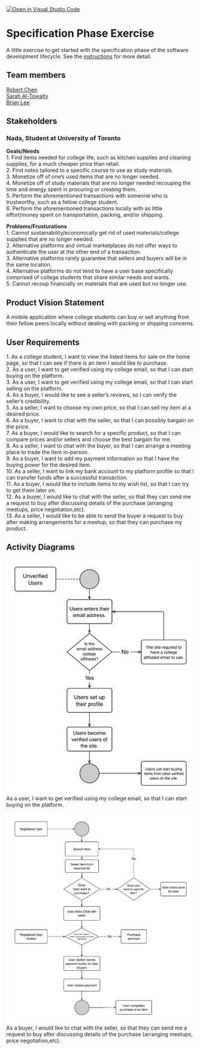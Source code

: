 [![Open in Visual Studio Code](https://classroom.github.com/assets/open-in-vscode-c66648af7eb3fe8bc4f294546bfd86ef473780cde1dea487d3c4ff354943c9ae.svg)](https://classroom.github.com/online_ide?assignment_repo_id=8553919&assignment_repo_type=AssignmentRepo)
# Specification Phase Exercise

A little exercise to get started with the specification phase of the software development lifecycle. See the [instructions](instructions.md) for more detail.

## Team members

[Robert Chen](https://github.com/RobertChenYF)\
[Sarah Al-Towaity](https://github.com/sarah-altowaity1)\
[Brian Lee](https://github.com/shl622)

## Stakeholders

### Nada, Student at University of Toronto
**Goals/Needs**\
<span>1. </span> Find items needed for college life, such as kitchen supplies and cleaning supplies, for a much cheaper price than retail. <br/>
<span>2. </span> Find notes tailored to a specific course to use as study materials. <br/>
<span>3. </span> Monetize off of one’s used items that are no longer needed. <br/>
<span>4. </span> Monetize off of study materials that are no longer needed recouping the time and energy spent in procuring or creating them. <br/>
<span>5. </span> Perform the aforementioned transactions with someone who is trustworthy, such as a fellow college student. <br/>
<span>6. </span> Perform the aforementioned transactions locally with as little effort/money spent on transportation, packing, and/or shipping. <br/>

**Problems/Frusturations**\
<span>1. </span> Cannot sustainability/economically get rid of used materials/college supplies that are no longer needed. <br/>
<span>2. </span> Alternative platforms and virtual marketplaces do not offer ways to authenticate the user at the other end of a transaction.<br/>
<span>3. </span> Alternative platforms rarely guarantee that sellers and buyers will be in the same location.<br/>
<span>4. </span> Alternative platforms do not tend to have a user base specifically comprised of college students that share similar needs and wants.<br/>
<span>5. </span> Cannot recoup financially on materials that are used but no longer use.<br/>

## Product Vision Statement

A mobile application where college students can buy or sell anything from their fellow peers locally without dealing with packing or shipping concerns.

## User Requirements

<span>1.</span> As a college student, I want to view the listed items for sale on the home page, so that I can see if there is an item I would like to purchase. <br/>
<span>2.</span> As a user, I want to get verified using my college email, so that I can start buying on the platform.<br/>
<span>3.</span> As a user, I want to get verified using my college email, so that I can start selling on the platform.<br/>
<span>4.</span> As a buyer, I would like to see a seller’s reviews, so I can verify the seller’s credibility.<br/>
<span>5.</span> As a seller, I want to choose my own price, so that I can sell my item at a desired price.<br/>
<span>6.</span> As a buyer, I want to chat with the seller, so that I can possibly bargain on the price. <br/>
<span>7.</span> As a buyer, I would like to search for a specific product, so that I can compare prices and/or sellers and choose the best bargain for me.<br/>
<span>8.</span> As a seller, I want to chat with the buyer, so that I can arrange a meeting place to trade the item in-person.<br/>
<span>9.</span> As a buyer, I want to add my payment information so that I have the buying power for the desired item.<br/>
<span>10.</span> As a seller, I want to link my bank account to my platform profile so that I can transfer funds after a successful transaction.<br/>
<span>11.</span> As a buyer, I would like to include items to my wish list, so that I can try to get them later on.<br/>
<span>12.</span> As a buyer, I would like to chat with the seller, so that they can send me a request to buy after discussing details of the purchase (arranging meetups, price negotiation,etc).<br/>
<span>13.</span> As a seller, I would like to be able to send the buyer a request to buy after making arrangements for a meetup, so that they can purchase my product.<br/>

## Activity Diagrams

![verify activity disgram](/Activity%20Diagram/User%20verifiy%20activity%20diagram.png)
As a user, I want to get verified using my college email, so that I can start buying on the platform. 

![buy item diagram](Activity%20Diagram/User%20buy%20activity%20diagram.jpeg)
As a buyer, I would like to chat with the seller, so that they can send me a request to buy after discussing details of the purchase (arranging meetups, price negotiation,etc).